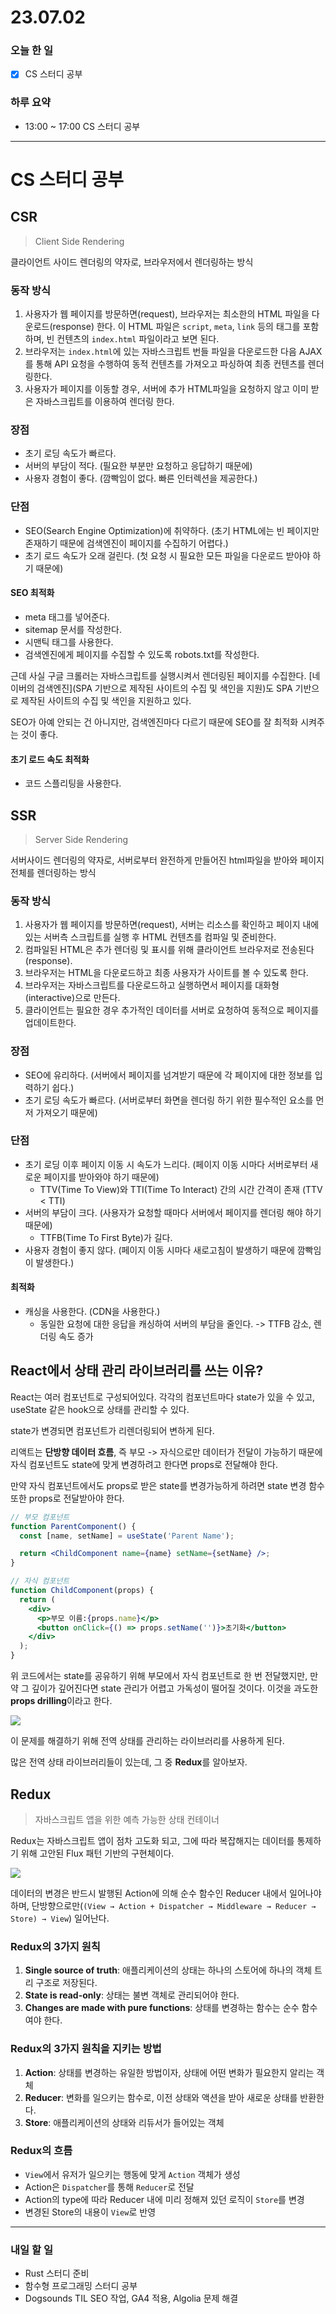 # 23.07.02

### 오늘 한 일

- [x] CS 스터디 공부

### 하루 요약

- 13:00 ~ 17:00 CS 스터디 공부

---

# CS 스터디 공부

## CSR

> Client Side Rendering

클라이언트 사이드 렌더링의 약자로, 브라우저에서 렌더링하는 방식

### 동작 방식

1. 사용자가 웹 페이지를 방문하면(request), 브라우저는 최소한의 HTML 파일을 다운로드(response) 한다. 이 HTML 파일은 `script`, `meta`, `link` 등의 태그를 포함하며, 빈 컨텐츠의 `index.html` 파일이라고 보면 된다.
2. 브라우저는 `index.html`에 있는 자바스크립트 번들 파일을 다운로드한 다음 AJAX를 통해 API 요청을 수행하여 동적 컨텐츠를 가져오고 파싱하여 최종 컨텐츠를 렌더링한다.
3. 사용자가 페이지를 이동할 경우, 서버에 추가 HTML파일을 요청하지 않고 이미 받은 자바스크립트를 이용하여 렌더링 한다.

### 장점

- 초기 로딩 속도가 빠르다.
- 서버의 부담이 적다. (필요한 부분만 요청하고 응답하기 때문에)
- 사용자 경험이 좋다. (깜빡임이 없다. 빠른 인터렉션을 제공한다.)

### 단점

- SEO(Search Engine Optimization)에 취약하다. (초기 HTML에는 빈 페이지만 존재하기 때문에 검색엔진이 페이지를 수집하기 어렵다.)
- 초기 로드 속도가 오래 걸린다. (첫 요청 시 필요한 모든 파일을 다운로드 받아야 하기 때문에)

#### SEO 최적화

- meta 태그를 넣어준다.
- sitemap 문서를 작성한다.
- 시맨틱 태그를 사용한다.
- 검색엔진에게 페이지를 수집할 수 있도록 robots.txt를 작성한다.

근데 사실 구글 크롤러는 자바스크립트를 실행시켜서 렌더링된 페이지를 수집한다. [네이버의 검색엔진](SPA 기반으로 제작된 사이트의 수집 및 색인을 지원)도 SPA 기반으로 제작된 사이트의 수집 및 색인을 지원하고 있다.

SEO가 아예 안되는 건 아니지만, 검색엔진마다 다르기 때문에 SEO를 잘 최적화 시켜주는 것이 좋다.

#### 초기 로드 속도 최적화

- 코드 스플리팅을 사용한다.

## SSR

> Server Side Rendering

서버사이드 렌더링의 약자로, 서버로부터 완전하게 만들어진 html파일을 받아와 페이지 전체를 렌더링하는 방식

### 동작 방식

1. 사용자가 웹 페이지를 방문하면(request), 서버는 리소스를 확인하고 페이지 내에 있는 서버측 스크립트를 실행 후 HTML 컨텐츠를 컴파일 및 준비한다.
2. 컴파일된 HTML은 추가 렌더링 및 표시를 위해 클라이언트 브라우저로 전송된다(response).
3. 브라우저는 HTML을 다운로드하고 최종 사용자가 사이트를 볼 수 있도록 한다.
4. 브라우저는 자바스크립트를 다운로드하고 실행하면서 페이지를 대화형(interactive)으로 만든다.
5. 클라이언트는 필요한 경우 추가적인 데이터를 서버로 요청하여 동적으로 페이지를 업데이트한다.

### 장점

- SEO에 유리하다. (서버에서 페이지를 넘겨받기 때문에 각 페이지에 대한 정보를 입력하기 쉽다.)
- 초기 로딩 속도가 빠르다. (서버로부터 화면을 렌더링 하기 위한 필수적인 요소를 먼저 가져오기 때문에)

### 단점

- 초기 로딩 이후 페이지 이동 시 속도가 느리다. (페이지 이동 시마다 서버로부터 새로운 페이지를 받아와야 하기 때문에)
  - TTV(Time To View)와 TTI(Time To Interact) 간의 시간 간격이 존재 (TTV < TTI)
- 서버의 부담이 크다. (사용자가 요청할 때마다 서버에서 페이지를 렌더링 해야 하기 때문에)
  - TTFB(Time To First Byte)가 길다.
- 사용자 경험이 좋지 않다. (페이지 이동 시마다 새로고침이 발생하기 때문에 깜빡임이 발생한다.)

#### 최적화

- 캐싱을 사용한다. (CDN을 사용한다.)
  - 동일한 요청에 대한 응답을 캐싱하여 서버의 부담을 줄인다. -> TTFB 감소, 렌더링 속도 증가



## React에서 상태 관리 라이브러리를 쓰는 이유?

React는 여러 컴포넌트로 구성되어있다. 각각의 컴포넌트마다 state가 있을 수 있고, useState 같은 hook으로 상태를 관리할 수 있다.

state가 변경되면 컴포넌트가 리렌더링되어 변하게 된다.

리액트는 **단방향 데이터 흐름**, 즉 부모 -> 자식으로만 데이터가 전달이 가능하기 때문에 자식 컴포넌트도 state에 맞게 변경하려고 한다면 props로 전달해야 한다.

만약 자식 컴포넌트에서도 props로 받은 state를 변경가능하게 하려면 state 변경 함수 또한 props로 전달받아야 한다.

```jsx
// 부모 컴포넌트
function ParentComponent() {
  const [name, setName] = useState('Parent Name');

  return <ChildComponent name={name} setName={setName} />;
}

// 자식 컴포넌트
function ChildComponent(props) {
  return (
    <div>
      <p>부모 이름:{props.name}</p>
      <button onClick={() => props.setName('')}>초기화</button>
    </div>
  );
}
```

위 코드에서는 state를 공유하기 위해 부모에서 자식 컴포넌트로 한 번 전달했지만, 만약 그 깊이가 깊어진다면 state 관리가 어렵고 가독성이 떨어질 것이다. 이것을 과도한 **props drilling**이라고 한다.

![](https://blog.kakaocdn.net/dn/Ppkmt/btrXRU9pvx1/mrst4s8GQ6L7fVhXmOsig0/img.png)

이 문제를 해결하기 위해 전역 상태를 관리하는 라이브러리를 사용하게 된다.

많은 전역 상태 라이브러리들이 있는데, 그 중 **Redux**를 알아보자.

## Redux

> 자바스크립트 앱을 위한 예측 가능한 상태 컨테이너

Redux는 자바스크립트 앱이 점차 고도화 되고, 그에 따라 복잡해지는 데이터를 통제하기 위해 고안된 Flux 패턴 기반의 구현체이다.

![](https://pollen-port-115.notion.site/image/https%3A%2F%2Fs3-us-west-2.amazonaws.com%2Fsecure.notion-static.com%2Fb39b1fb5-4dbb-4f3c-a37b-7e62c943ebe5%2FUntitled.png?id=f6833542-a8cd-4dc1-a857-50fd8a8f912f&table=block&spaceId=75afd7aa-b6ab-4cc8-9a59-9695618bc541&width=2000&userId=&cache=v2)

데이터의 변경은 반드시 발행된 Action에 의해 순수 함수인 Reducer 내에서 일어나야 하며, 단방향으로만(`(View → Action + Dispatcher → Middleware → Reducer → Store) → View`) 일어난다.

### Redux의 3가지 원칙

1. **Single source of truth**: 애플리케이션의 상태는 하나의 스토어에 하나의 객체 트리 구조로 저장된다.
2. **State is read-only**: 상태는 불변 객체로 관리되어야 한다.
3. **Changes are made with pure functions**: 상태를 변경하는 함수는 순수 함수여야 한다.

### Redux의 3가지 원칙을 지키는 방법

1. **Action**: 상태를 변경하는 유일한 방법이자, 상태에 어떤 변화가 필요한지 알리는 객체
2. **Reducer**: 변화를 일으키는 함수로, 이전 상태와 액션을 받아 새로운 상태를 반환한다.
3. **Store**: 애플리케이션의 상태와 리듀서가 들어있는 객체

### Redux의 흐름

- `View`에서 유저가 일으키는 행동에 맞게 `Action` 객체가 생성
- Action은 `Dispatcher`를 통해 `Reducer`로 전달
- Action의 type에 따라 Reducer 내에 미리 정해져 있던 로직이 `Store`를 변경
- 변경된 Store의 내용이 `View`로 반영


---

### 내일 할 일
- Rust 스터디 준비
- 함수형 프로그래밍 스터디 공부
- Dogsounds TIL SEO 작업, GA4 적용, Algolia 문제 해결